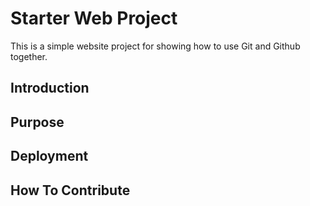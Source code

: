 # Starter Web Project

This is a simple website project for 
showing how to use Git and Github together.

## Introduction

## Purpose 

## Deployment
 
## How To Contribute